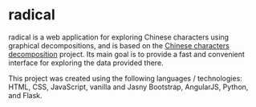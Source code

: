 # radical
radical is a web application for exploring Chinese characters using graphical decompositions, and is based on the [Chinese characters decomposition][wikicommons] project. Its main goal is to provide a fast and convenient interface for exploring the data provided there. 

This project was created using the following languages / technologies: HTML, CSS, JavaScript, vanilla and Jasny Bootstrap, AngularJS, Python, and Flask. 

[wikicommons]: https://commons.wikimedia.org/wiki/Commons:Chinese_characters_decomposition
